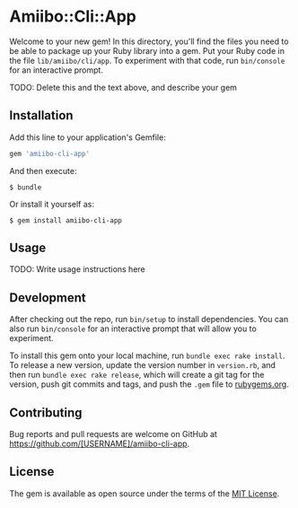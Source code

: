 # Amiibo::Cli::App

Welcome to your new gem! In this directory, you'll find the files you need to be able to package up your Ruby library into a gem. Put your Ruby code in the file `lib/amiibo/cli/app`. To experiment with that code, run `bin/console` for an interactive prompt.

TODO: Delete this and the text above, and describe your gem

## Installation

Add this line to your application's Gemfile:

```ruby
gem 'amiibo-cli-app'
```

And then execute:

    $ bundle

Or install it yourself as:

    $ gem install amiibo-cli-app

## Usage

TODO: Write usage instructions here

## Development

After checking out the repo, run `bin/setup` to install dependencies. You can also run `bin/console` for an interactive prompt that will allow you to experiment.

To install this gem onto your local machine, run `bundle exec rake install`. To release a new version, update the version number in `version.rb`, and then run `bundle exec rake release`, which will create a git tag for the version, push git commits and tags, and push the `.gem` file to [rubygems.org](https://rubygems.org).

## Contributing

Bug reports and pull requests are welcome on GitHub at https://github.com/[USERNAME]/amiibo-cli-app.

## License

The gem is available as open source under the terms of the [MIT License](https://opensource.org/licenses/MIT).
